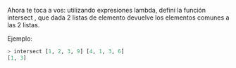 Ahora te toca a vos: utilizando expresiones lambda, definí la función  intersect , que dada 2 listas de elemento devuelve los elementos comunes a las 2 listas.

Ejemplo:

```haskell
> intersect [1, 2, 3, 9] [4, 1, 3, 6]
[1, 3]
```

